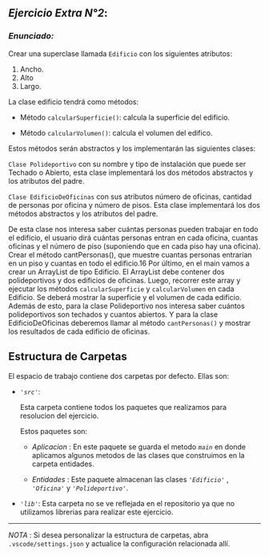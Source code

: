 ## *Ejercicio Extra N°2*:

### *Enunciado:*

Crear una superclase llamada `Edificio` con los siguientes atributos:

 1) Ancho.
 2) Alto
 3) Largo.

La clase edificio tendrá como métodos:

*  Método `calcularSuperficie()`: calcula la superficie del edificio.

*  Método `calcularVolumen()`: calcula el volumen del edifico.

Estos métodos serán abstractos y los implementarán las siguientes clases:

`Clase Polideportivo` con su nombre y tipo de instalación que puede ser Techado o
Abierto, esta clase implementará los dos métodos abstractos y los atributos del padre.

`Clase EdificioDeOficinas` con sus atributos número de oficinas, cantidad de personas
por oficina y número de pisos. Esta clase implementará los dos métodos abstractos y
los atributos del padre.

De esta clase nos interesa saber cuántas personas pueden trabajar en todo el edificio, el
usuario dirá cuántas personas entran en cada oficina, cuantas oficinas y el número de piso
(suponiendo que en cada piso hay una oficina). Crear el método cantPersonas(), que muestre
cuantas personas entrarían en un piso y cuantas en todo el edificio.16
Por último, en el main vamos a crear un ArrayList de tipo Edificio. El ArrayList debe contener
dos polideportivos y dos edificios de oficinas. Luego, recorrer este array y ejecutar los
métodos `calcularSuperficie` y `calcularVolumen` en cada Edificio. Se deberá mostrar la
superficie y el volumen de cada edificio.
Además de esto, para la clase Polideportivo nos interesa saber cuántos polideportivos son
techados y cuantos abiertos. Y para la clase EdificioDeOficinas deberemos llamar al método
`cantPersonas()` y mostrar los resultados de cada edificio de oficinas.

## Estructura de Carpetas

El espacio de trabajo contiene dos carpetas por defecto.
Ellas son:

+ *`'src'`*:
    <p>Esta carpeta contiene todos los paquetes que realizamos para resolucion del ejercicio.</p>

    Estos paquetes son:
    + *Aplicacion* : En este paquete se guarda el metodo *`main`* en donde aplicamos algunos metodos de las clases que construimos en la carpeta
      entidades.

    + *Entidades* : Este paquete almacenan las clases *`'Edificio'`* , *`'Oficina'`* y *`'Polideportivo'`*.

+ *`'lib'`*: Esta carpeta no se ve reflejada en el repositorio ya que no utilizamos librerias para realizar este ejercicio.

---

*NOTA* : Si desea personalizar la estructura de carpetas, abra `.vscode/settings.json` y actualice la configuración relacionada allí.
